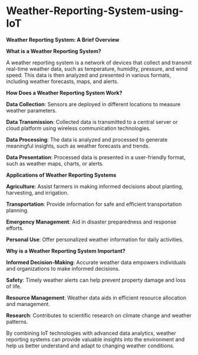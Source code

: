 # Weather-Reporting-System-using-IoT

**Weather Reporting System: A Brief Overview**

**What is a Weather Reporting System?**

A weather reporting system is a network of devices that collect and transmit real-time weather data, such as temperature, humidity, pressure, and wind speed. This data is then analyzed and presented in various formats, including weather forecasts, maps, and alerts.

**How Does a Weather Reporting System Work?**

**Data Collection**: Sensors are deployed in different locations to measure weather parameters.

**Data Transmission**: Collected data is transmitted to a central server or cloud platform using wireless communication technologies.

**Data Processing**: The data is analyzed and processed to generate meaningful insights, such as weather forecasts and trends.

**Data Presentation**: Processed data is presented in a user-friendly format, such as weather maps, charts, or alerts.


**Applications of Weather Reporting Systems**

**Agriculture**: Assist farmers in making informed decisions about planting, harvesting, and irrigation.

**Transportation**: Provide information for safe and efficient transportation planning.

**Emergency Management**: Aid in disaster preparedness and response efforts.

**Personal Use**: Offer personalized weather information for daily activities.


**Why is a Weather Reporting System Important?**

**Informed Decision-Making**: Accurate weather data empowers individuals and organizations to make informed decisions.

**Safety**: Timely weather alerts can help prevent property damage and loss of life.

**Resource Management**: Weather data aids in efficient resource allocation and management.

**Research**: Contributes to scientific research on climate change and weather patterns.


By combining IoT technologies with advanced data analytics, weather reporting systems can provide valuable insights into the environment and help us better understand and adapt to changing weather conditions.
